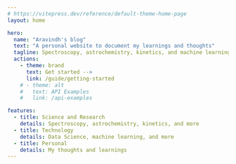 ```yaml
---
# https://vitepress.dev/reference/default-theme-home-page
layout: home

hero:
  name: "Aravindh's blog"
  text: "A personal website to document my learnings and thoughts"
  tagline: Spectroscopy, astrochemistry, kinetics, and machine learning and other programming tools - projects
  actions:
    - theme: brand
      text: Get started -->
      link: /guide/getting-started
    # - theme: alt
    #   text: API Examples
    #   link: /api-examples

features:
  - title: Science and Research
    details: Spectroscopy, astrochemistry, kinetics, and more
  - title: Technology
    details: Data Science, machine learning, and more
  - title: Personal
    details: My thoughts and learnings
---
```


